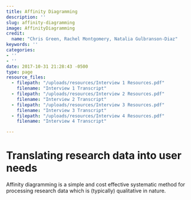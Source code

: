 ```yaml
---
title: Affinity Diagramming
description: ''
slug: affinity-diagramming
image: AffinityDiagramming
credit:
  name: "Chris Green, Rachel Montgomery, Natalia Gulbranson-Diaz"
keywords: ''
categories:
- ''
- ''
date: 2017-10-31 21:28:43 -0500
type: page
resource_files:
  - filepath: "/uploads/resources/Interview 1 Resources.pdf"
    filename: "Interview 1 Transcript"
  - filepath: "/uploads/resources/Interview 2 Resources.pdf"
    filename: "Interview 2 Transcript"
  - filepath: "/uploads/resources/Interview 3 Resources.pdf"
    filename: "Interview 3 Transcript"
  - filepath: "/uploads/resources/Interview 4 Resources.pdf"
    filename: "Interview 4 Transcript"

---
```

# Translating research data into user needs

Affinity diagramming is a simple and cost  effective systematic method for processing  research data which is (typically) qualitative in nature.
